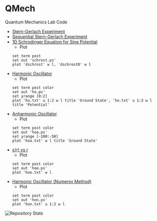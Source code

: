# QMech
Quantum Mechanics Lab Code

- [Stern-Gerlach Experiment](./deflstern.f)
- [Sequential Stern-Gerlach Experiment](./seqstern.f)
- [1D Schrodinger Equation for Sine Potential](./schrost.f)
  - Plot
  ```gnuplot
  set term post
  set out 'schrost.ps'
  plot 'dschrost' w l, 'dschrost0' w l
  ```
- [Harmonic Oscillator](./ho.f)
  - Plot
  ```gnuplot
  set term post color
  set out 'ho.ps'
  set yrange [0:2]
  plot 'ho.txt' u 1:2 w l title 'Ground State', 'ho.txt' u 1:3 w l title 'Potential'
  ```
- [Anharmonic Oscillator](./hoa.f)
  - Plot
  ```gnuplot
  set term post color
  set out 'hoa.ps'
  set yrange [-100:-50]
  plot 'hoa.txt' w l title 'Ground State'
  ```
- [ε(r) vs r](./hoe.f)
  - Plot
  ```gnuplot
  set term post color
  set out 'hoe.ps'
  plot 'hoe.txt' w l
  ```
- [Harmonic Oscillator (Numerov Method)](./hon.f)
  - Plot
  ```gnuplot
  set term post color
  set out 'hon.ps'
  plot 'hon.txt' u 1:2 w l
  ```

![Repository Stats](https://github-readme-stats.vercel.app/api?username=sahashirshendu&show_icons=true)

